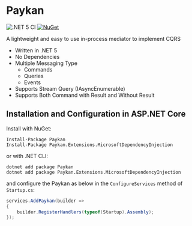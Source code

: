 # Paykan
![.NET 5 CI](https://github.com/mshfzd/Paykan/workflows/.NET%205%20CI/badge.svg)
[![NuGet](https://img.shields.io/nuget/vpre/paykan.svg)](https://www.nuget.org/packages/paykan)



A lightweight and easy to use in-process mediator to implement CQRS

* Written in .NET 5
* No Dependencies
* Multiple Messaging Type
    * Commands
    * Queries
    * Events
* Supports Stream Query (IAsyncEnumerable)
* Supports Both Command with Result and Without Result

## Installation and Configuration in ASP.NET Core 

Install with NuGet:

```
Install-Package Paykan
Install-Package Paykan.Extensions.MicrosoftDependencyInjection
```

or with .NET CLI:

```
dotnet add package Paykan
dotnet add package Paykan.Extensions.MicrosoftDependencyInjection
```

and configure the Paykan as below in the `ConfigureServices` method of `Startup.cs`:

```c#
services.AddPaykan(builder =>
{
    builder.RegisterHandlers(typeof(Startup).Assembly);
});
```
